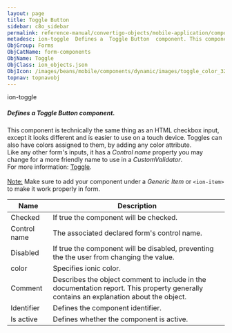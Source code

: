```yaml
---
layout: page
title: Toggle Button
sidebar: c8o_sidebar
permalink: reference-manual/convertigo-objects/mobile-application/components/form-components/toggle-button/
metadesc: ion-toggle  Defines a  Toggle Button  component. This component is technically the same thing as an HTML checkbox input, except it looks different and
ObjGroup: Forms
ObjCatName: form-components
ObjName: Toggle
ObjClass: ion_objects.json
ObjIcon: /images/beans/mobile/components/dynamic/images/toggle_color_32x32.png
topnav: topnavobj
---
```

ion-toggle<br/>

##### Defines a <i>Toggle Button</i> component.<br/>
This component is technically the same thing as an HTML checkbox input, except it looks different and is easier to use on a touch device. Toggles can also have colors assigned to them, by adding any color attribute.<br/>
Like any other form's inputs, it has a <i>Control name</i> property you may change for a more friendly name to use in a <i>CustomValidator</i>.<br/>
 For more information: <a href='https://ionicframework.com/docs/v3/components/#toggle'>Toggle</a>.<br/>
<br/>
<span class='orangetwinsoft'><u>Note:</u></span> Make sure to add your component under a <i>Generic Item</i> or <code>&lt;ion-item&gt;</code> to make it work properly in form.

Name | Description 
--- | ---
Checked | If true the component will be checked.
Control name | The associated declared form's control name.
Disabled | If true the component will be disabled, preventing the the user from changing the value.
color | Specifies ionic color.
Comment | Describes the object comment to include in the documentation report.  This property generally contains an explanation about the object. 
Identifier | Defines the component identifier.  
Is active | Defines whether the component is active. 

